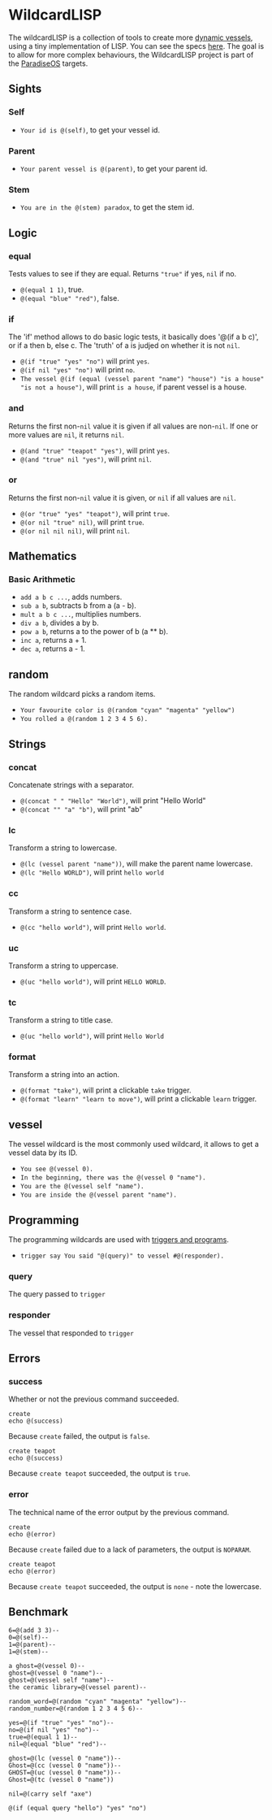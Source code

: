 # WildcardLISP

The wildcardLISP is a collection of tools to create more [dynamic vessels](TUTORIALS.md), using a tiny implementation of LISP. You can see the specs [here](./desktop/server/core/wildcard.js). The goal is to allow for more complex behaviours, the WildcardLISP project is part of the [ParadiseOS](https://github.com/neauoire/ParadiseOS) targets.

## Sights

### Self

- `Your id is @(self)`, to get your vessel id.

### Parent

- `Your parent vessel is @(parent)`, to get your parent id.

### Stem

- `You are in the @(stem) paradox`, to get the stem id.

## Logic

### equal

Tests values to see if they are equal. Returns `"true"` if yes, `nil` if no.

- `@(equal 1 1)`, true.
- `@(equal "blue" "red")`, false.

### if

The 'if' method allows to do basic logic tests, it basically does '@(if a b c)', or if a then b, else c. The 'truth' of a is judjed on whether it is not `nil`.

- `@(if "true" "yes" "no")` will print `yes`.
- `@(if nil "yes" "no")` will print `no`.
- `The vessel @(if (equal (vessel parent "name") "house") "is a house" "is not a house")`, will print `is a house`, if parent vessel is a house.

### and

Returns the first non-`nil` value it is given if all values are non-`nil`. If one or more values are `nil`, it returns `nil`.

- `@(and "true" "teapot" "yes")`, will print `yes`.
- `@(and "true" nil "yes")`, will print `nil`.

### or

Returns the first non-`nil` value it is given, or `nil` if all values are `nil`.

- `@(or "true" "yes" "teapot")`, will print `true`.
- `@(or nil "true" nil)`, will print `true`.
- `@(or nil nil nil)`, will print `nil`.

## Mathematics

### Basic Arithmetic

-   `add a b c ...`, adds numbers.
-   `sub a b`, subtracts b from a (a - b).
-   `mult a b c ...`, multiplies numbers.
-   `div a b`, divides a by b.
-   `pow a b`, returns a to the power of b (a ** b).
-   `inc a`, returns a + 1.
-   `dec a`, returns a - 1.

## random

The random wildcard picks a random items.

-   `Your favourite color is @(random "cyan" "magenta" "yellow")`
-   `You rolled a @(random 1 2 3 4 5 6).`

## Strings

### concat

Concatenate strings with a separator.

-   `@(concat " " "Hello" "World")`, will print "Hello World"
-   `@(concat "" "a" "b")`, will print "ab"

### lc

Transform a string to lowercase.

-   `@(lc (vessel parent "name"))`, will make the parent name lowercase.
-   `@(lc "Hello WORLD")`, will print `hello world`

### cc

Transform a string to sentence case.

-   `@(cc "hello world")`, will print `Hello world`.

### uc

Transform a string to uppercase.

-   `@(uc "hello world")`, will print `HELLO WORLD`.

### tc

Transform a string to title case.

-   `@(uc "hello world")`, will print `Hello World`

### format

Transform a string into an action.

-   `@(format "take")`, will print a clickable `take` trigger.
-   `@(format "learn" "learn to move")`, will print a clickable `learn` trigger.

## vessel

The vessel wildcard is the most commonly used wildcard, it allows to get a vessel data by its ID.

-   `You see @(vessel 0).`
-   `In the beginning, there was the @(vessel 0 "name").`
-   `You are the @(vessel self "name").`
-   `You are inside the @(vessel parent "name").`

## Programming

The programming wildcards are used with [triggers and programs](TUTORIALS.md).

-   `trigger say You said "@(query)" to vessel #@(responder).`

### query

The query passed to `trigger`

### responder

The vessel that responded to `trigger`

## Errors

### success

Whether or not the previous command succeeded.

    create
    echo @(success)

Because `create` failed, the output is `false`.

    create teapot
    echo @(success)

Because `create teapot` succeeded, the output is `true`.

### error

The technical name of the error output by the previous command.

    create
    echo @(error)

Because `create` failed due to a lack of parameters, the output is `NOPARAM`.

    create teapot
    echo @(error)

Because `create teapot` succeeded, the output is `none` - note the lowercase.

## Benchmark

    6=@(add 3 3)--
    0=@(self)--
    1=@(parent)--
    1=@(stem)--

    a ghost=@(vessel 0)--
    ghost=@(vessel 0 "name")--
    ghost=@(vessel self "name")--
    the ceramic library=@(vessel parent)--

    random_word=@(random "cyan" "magenta" "yellow")--
    random_number=@(random 1 2 3 4 5 6)--

    yes=@(if "true" "yes" "no")--
    no=@(if nil "yes" "no")--
    true=@(equal 1 1)--
    nil=@(equal "blue" "red")--

    ghost=@(lc (vessel 0 "name"))--
    Ghost=@(cc (vessel 0 "name"))--
    GHOST=@(uc (vessel 0 "name"))--
    Ghost=@(tc (vessel 0 "name"))

    nil=@(carry self "axe")

    @(if (equal query "hello") "yes" "no")
